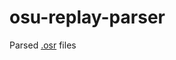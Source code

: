# osu-replay-parser
Parsed [.osr](https://osu.ppy.sh/wiki/en/Client/File_formats/Osr_%28file_format%29) files

